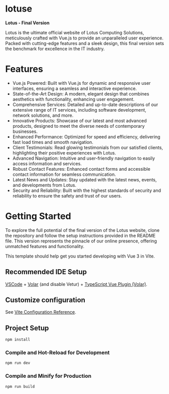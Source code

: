 # lotuse


**Lotus - Final Version**

Lotus is the ultimate official website of Lotus Computing Solutions, meticulously crafted with Vue.js to provide an unparalleled user experience. Packed with cutting-edge features and a sleek design, this final version sets the benchmark for excellence in the IT industry.

# Features
* Vue.js Powered: Built with Vue.js for dynamic and responsive user interfaces, ensuring a seamless and interactive experience.
* State-of-the-Art Design: A modern, elegant design that combines aesthetics with functionality, enhancing user engagement.
* Comprehensive Services: Detailed and up-to-date descriptions of our extensive range of IT services, including software development, network solutions, and more.
* Innovative Products: Showcase of our latest and most advanced products, designed to meet the diverse needs of contemporary businesses.
* Enhanced Performance: Optimized for speed and efficiency, delivering fast load times and smooth navigation.
* Client Testimonials: Read glowing testimonials from our satisfied clients, highlighting their positive experiences with Lotus.
* Advanced Navigation: Intuitive and user-friendly navigation to easily access information and services.
* Robust Contact Features: Enhanced contact forms and accessible contact information for seamless communication.
* Latest News and Updates: Stay updated with the latest news, events, and developments from Lotus.
* Security and Reliability: Built with the highest standards of security and reliability to ensure the safety and trust of our users.


# Getting Started
To explore the full potential of the final version of the Lotus website, clone the repository and follow the setup instructions provided in the README file. This version represents the pinnacle of our online presence, offering unmatched features and functionality.









This template should help get you started developing with Vue 3 in Vite.

## Recommended IDE Setup

[VSCode](https://code.visualstudio.com/) + [Volar](https://marketplace.visualstudio.com/items?itemName=Vue.volar) (and disable Vetur) + [TypeScript Vue Plugin (Volar)](https://marketplace.visualstudio.com/items?itemName=Vue.vscode-typescript-vue-plugin).

## Customize configuration

See [Vite Configuration Reference](https://vitejs.dev/config/).

## Project Setup

```sh
npm install
```

### Compile and Hot-Reload for Development

```sh
npm run dev
```

### Compile and Minify for Production

```sh
npm run build
```
